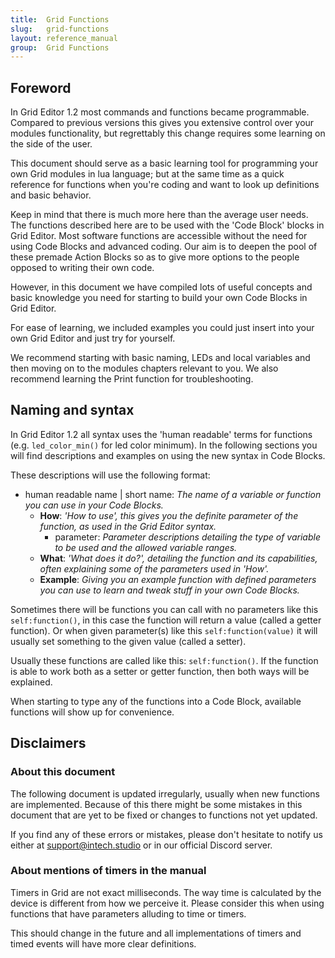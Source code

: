```yaml
---
title:  Grid Functions
slug:   grid-functions
layout: reference_manual
group:  Grid Functions
---
```


## Foreword

In Grid Editor 1.2 most commands and functions became programmable. Compared to previous versions this gives you extensive control over your modules functionality, but regrettably this change requires some learning on the side of the user.

This document should serve as a basic learning tool for programming your own Grid modules in lua language; but at the same time as a quick reference for functions when you're coding and want to look up definitions and basic behavior.

Keep in mind that there is much more here than the average user needs. The functions described here are to be used with the 'Code Block' blocks in Grid Editor. Most software functions are accessible without the need for using Code Blocks and advanced coding. Our aim is to deepen the pool of these premade Action Blocks so as to give more options to the people opposed to writing their own code.

However, in this document we have compiled lots of useful concepts and basic knowledge you need for starting to build your own Code Blocks in Grid Editor.

For ease of learning, we included examples you could just insert into your own Grid Editor and just try for yourself.

We recommend starting with basic naming, LEDs and local variables and then moving on to the modules chapters relevant to you. We also recommend learning the Print function for troubleshooting.

## Naming and syntax

In Grid Editor 1.2 all syntax uses the 'human readable' terms for functions (e.g. `led_color_min()` for led color minimum). In the following sections you will find descriptions and examples on using the new syntax in Code Blocks.

These descriptions will use the following format:

- human readable name | short name: *The name of a variable or function you can use in your Code Blocks.*
  - **How**: *'How to use', this gives you the definite parameter of the function, as used in the Grid Editor syntax.*
    - parameter: *Parameter descriptions detailing the type of variable to be used and the allowed variable ranges.*
  - **What**: *'What does it do?', detailing the function and its capabilities, often explaining some of the parameters used in 'How'.*
  - **Example**: *Giving you an example function with defined parameters you can use to learn and tweak stuff in your own Code Blocks.*

Sometimes there will be functions you can call with no parameters like this `self:function()`, in this case the function will return a value (called a getter function). Or when given parameter(s) like this `self:function(value)` it will usually set something to the given value (called a setter).

Usually these functions are called like this: `self:function()`.  If the function is able to work both as a setter or getter function, then both ways will be explained.

When starting to type any of the functions into a Code Block, available functions will show up for convenience.

## Disclaimers

### About this document

The following document is updated irregularly, usually when new functions are implemented. Because of this there might be some mistakes in this document that are yet to be fixed or changes to functions not yet updated. 

If you find any of these errors or mistakes, please don't hesitate to notify us either at support@intech.studio or in our official Discord server. 

### About mentions of timers in the manual

Timers in Grid are not exact milliseconds. The way time is calculated by the device is different from how we perceive it. Please consider this when using functions that have parameters alluding to time or timers.

This should change in the future and all implementations of timers and timed events will have more clear definitions.